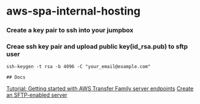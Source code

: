 # aws-spa-internal-hosting
### Create a key pair to ssh into your jumpbox
### Creae ssh key pair and upload public key(id_rsa.pub) to sftp user
```
ssh-keygen -t rsa -b 4096 -C "your_email@example.com"

## Docs
```
[Tutorial: Getting started with AWS Transfer Family server endpoints](https://docs.aws.amazon.com/transfer/latest/userguide/getting-started.html)
[Create an SFTP-enabled server](https://docs.aws.amazon.com/transfer/latest/userguide/create-server-sftp.html)